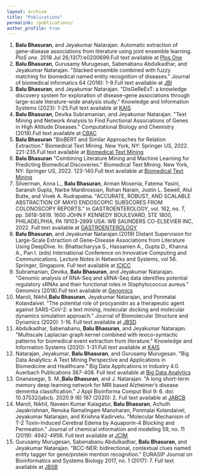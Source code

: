 ```yaml
---
layout: archive
title: "Publications"
permalink: /publications/
author_profile: true
---
```


<ol type="1">
<li><b>Balu Bhasuran</b>, and Jeyakumar Natarajan. Automatic extraction of gene-disease associations from literature using joint ensemble learning. <i>PloS one</i>. 2018 Jul 26;13(7):e0200699.Full text available at <a href="https://journals.plos.org/plosone/article?id=10.1371/journal.pone.0200699">Plos One</a>  </li>
<li><b>Balu Bhasuran</b>, Gurusamy Murugesan, Sabenabanu Abdulkadhar, and Jeyakumar Natarajan. "Stacked ensemble combined with fuzzy matching for biomedical named entity recognition of diseases." Journal of biomedical informatics 64 (2016): 1-9.Full text available at <a href="https://www.sciencedirect.com/science/article/pii/S1532046416301216">JBI</a> </li>
<li><b>Balu Bhasuran</b>, and Jeyakumar Natarajan. "DisGeReExT: a knowledge discovery system for exploration of disease–gene associations through large-scale literature-wide analysis study." Knowledge and Information Systems (2023): 1-25.Full text available at <a href="https://link.springer.com/article/10.1007/s10115-023-01862-1">KAIS</a></li>
<li><b>Balu Bhasuran</b>, Devika Subramanian, and Jeyakumar Natarajan. "Text Mining and Network Analysis to Find Functional Associations of Genes in High Altitude Diseases." Computational Biology and Chemistry (2018).Full text available at <a href="https://www.sciencedirect.com/science/article/abs/pii/S1476927117302207">CBAC</a></li>
<li><b>Balu Bhasuran</b> "BioBERT and Similar Approaches for Relation Extraction." Biomedical Text Mining. New York, NY: Springer US, 2022. 221-235.Full text available at <a href="https://experiments.springernature.com/articles/10.1007/978-1-0716-2305-3_12">Biomedical Text Mining</a></li>
<li><b>Balu Bhasuran</b> "Combining Literature Mining and Machine Learning for Predicting Biomedical Discoveries." Biomedical Text Mining. New York, NY: Springer US, 2022. 123-140.Full text available at <a href="https://link.springer.com/protocol/10.1007/978-1-0716-2305-3_7">Biomedical Text Mining</a></li>
<li>Silverman, Anna L., <b>Balu Bhasuran</b>, Arman Mosenia, Fatema Yasini, Saransh Gupta, Narbe Mardirossian, Rohan Narain, Justin L. Sewell, Atul Butte, and Vivek A. Rudrapatna. "ACCURATE, ROBUST, AND SCALABLE ABSTRACTION OF MAYO ENDOSCOPIC SUBSCORES FROM COLONOSCOPY REPORTS." In GASTROENTEROLOGY, vol. 162, no. 7, pp. S618-S619. 1600 JOHN F KENNEDY BOULEVARD, STE 1800, PHILADELPHIA, PA 19103-2899 USA: WB SAUNDERS CO-ELSEVIER INC, 2022. Full text available at <a href="https://eposters.ddw.org/ddw/2022/ddw-2022/355009/anna.silverman.accurate.robust.and.scalable.abstraction.of.mayo.endoscopic.html?f=listing%3D3%2Abrowseby%3D8%2Asortby%3D2%2Amedia%3D2%2Alabel%3D25067">GASTROENTEROLOGY</a></li>
<li><b>Balu Bhasuran</b>, and Jeyakumar Natarajan.(2019) Distant Supervision for Large-Scale Extraction of Gene–Disease Associations from Literature Using DeepDive. In: Bhattacharyya S., Hassanien A., Gupta D., Khanna A., Pan I. (eds) International Conference on Innovative Computing and Communications. Lecture Notes in Networks and Systems, vol 56. Springer, Singapore. Full text available at <a href="https://link.springer.com/chapter/10.1007/978-981-13-2354-6_39">ICICC</a></li>
<li>Subramanian, Devika, <b>Balu Bhasuran</b>, and Jeyakumar Natarajan. "Genomic analysis of RNA-Seq and sRNA-Seq data identifies potential regulatory sRNAs and their functional roles in Staphylococcus aureus." Genomics (2018).Full text available at <a href="https://www.sciencedirect.com/science/article/pii/S0888754318300697">Genomics</a></li>
<li>Maroli, Nikhil,<b>Balu Bhasuran</b>, Jeyakumar Natarajan, and Ponmalai Kolandaivel. "The potential role of procyanidin as a therapeutic agent against SARS-CoV-2: a text mining, molecular docking and molecular dynamics simulation approach." Journal of Biomolecular Structure and Dynamics (2020): 1-16. Full text available at <a href="https://www.tandfonline.com/doi/full/10.1080/07391102.2020.1823887">JBSD</a></li>
<li>Abdulkadhar, Sabenabanu, <b>Balu Bhasuran</b>, and Jeyakumar Natarajan. "Multiscale Laplacian graph kernel combined with lexico-syntactic patterns for biomedical event extraction from literature." Knowledge and Information Systems (2020): 1-31.Full text available at <a href="https://link.springer.com/article/10.1007/s10115-020-01514-8">KAIS</a></li>
<li>Natarajan, Jeyakumar, <b>Balu Bhasuran</b>, and Gurusamy Murugesan. "Big Data Analytics: A Text Mining Perspective and Applications in Biomedicine and Healthcare." Big Data Applications in Industry 4.0. Auerbach Publications 367-408. Full text available at <a href="https://www.taylorfrancis.com/chapters/edit/10.1201/9781003175889-17/big-data-analytics-text-mining-perspective-applications-biomedicine-healthcare-jeyakumar-natarajan-balu-bhasuran-gurusamy-murugesan?context=ubx&refId=e74e4007-27be-4b72-8197-8d6025d118fd">Big Data Analytics</a></li>
<li>Gnanasegar, S. M.,<b>Balu Bhasuran</b>, and J. Natarajan. "A long short-term memory deep learning network for MRI based Alzheimer’s disease dementia classification." J Appl Bioinforma Comput Biol 9: 6. doi: 10.37532/jabcb. 2020.9 (6) 187 (2020): 2. Full text available at <a href="https://www.scitechnol.com/peer-review/a-long-shortterm-memory-deep-learning-network-for-mri-based-alzheimers-disease-dementia-classification-o7IO.php?article_id=13825">JABCB</a></li>
<li>Maroli, Nikhil, Naveen Kumar Kalagatur, <b>Balu Bhasuran</b>, Achuth Jayakrishnan, Renuka Ramalingam Manoharan, Ponmalai Kolandaivel, Jeyakumar Natarajan, and Krishna Kadirvelu. "Molecular Mechanism of T-2 Toxin-Induced Cerebral Edema by Aquaporin-4 Blocking and Permeation." Journal of chemical information and modeling 59, no. 11 (2019): 4942-4958. Full text available at <a href="https://pubs.acs.org/doi/abs/10.1021/acs.jcim.9b00711.">JCIM</a></li>
<li>Gurusamy Murugesan, Sabenabanu Abdulkadhar, <b>Balu Bhasuran</b>, and Jeyakumar Natarajan. "BCC-NER: bidirectional, contextual clues named entity tagger for gene/protein mention recognition." EURASIP Journal on Bioinformatics and Systems Biology 2017, no. 1 (2017): 7. Full text available at <a href="https://bsb-eurasipjournals.springeropen.com/articles/10.1186/s13637-017-0060-6">JBSB</a></li>
</ol>

